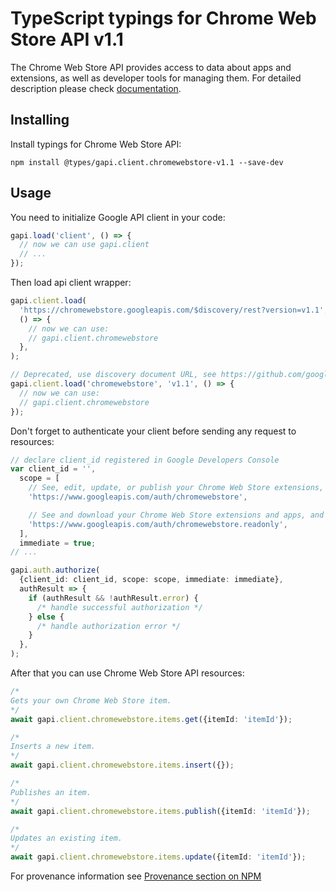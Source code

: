 # TypeScript typings for Chrome Web Store API v1.1

The Chrome Web Store API provides access to data about apps and extensions, as well as developer tools for managing them.
For detailed description please check [documentation](https://developer.chrome.com/webstore/api_index).

## Installing

Install typings for Chrome Web Store API:

```
npm install @types/gapi.client.chromewebstore-v1.1 --save-dev
```

## Usage

You need to initialize Google API client in your code:

```typescript
gapi.load('client', () => {
  // now we can use gapi.client
  // ...
});
```

Then load api client wrapper:

```typescript
gapi.client.load(
  'https://chromewebstore.googleapis.com/$discovery/rest?version=v1.1',
  () => {
    // now we can use:
    // gapi.client.chromewebstore
  },
);
```

```typescript
// Deprecated, use discovery document URL, see https://github.com/google/google-api-javascript-client/blob/master/docs/reference.md#----gapiclientloadname----version----callback--
gapi.client.load('chromewebstore', 'v1.1', () => {
  // now we can use:
  // gapi.client.chromewebstore
});
```

Don't forget to authenticate your client before sending any request to resources:

```typescript
// declare client_id registered in Google Developers Console
var client_id = '',
  scope = [
    // See, edit, update, or publish your Chrome Web Store extensions, themes, apps, and licences you have access to
    'https://www.googleapis.com/auth/chromewebstore',

    // See and download your Chrome Web Store extensions and apps, and see licenses you have access to
    'https://www.googleapis.com/auth/chromewebstore.readonly',
  ],
  immediate = true;
// ...

gapi.auth.authorize(
  {client_id: client_id, scope: scope, immediate: immediate},
  authResult => {
    if (authResult && !authResult.error) {
      /* handle successful authorization */
    } else {
      /* handle authorization error */
    }
  },
);
```

After that you can use Chrome Web Store API resources: <!-- TODO: make this work for multiple namespaces -->

```typescript
/*
Gets your own Chrome Web Store item.
*/
await gapi.client.chromewebstore.items.get({itemId: 'itemId'});

/*
Inserts a new item.
*/
await gapi.client.chromewebstore.items.insert({});

/*
Publishes an item.
*/
await gapi.client.chromewebstore.items.publish({itemId: 'itemId'});

/*
Updates an existing item.
*/
await gapi.client.chromewebstore.items.update({itemId: 'itemId'});
```

For provenance information see [Provenance section on NPM](https://www.npmjs.com/package/@maxim_mazurok/gapi.client.chromewebstore-v1.1#Provenance:~:text=none-,Provenance,-Built%20and%20signed)
